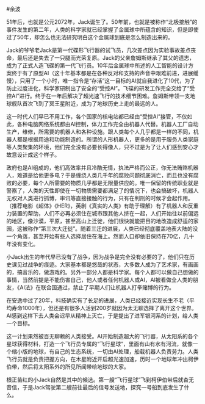 #余波

51年后，也就是公元2072年，Jack诞生了。50年前，也就是被称作“北极接触”的事件发生的第二年，人类的科学家就已经掌握了金属球中所蕴含的知识，但是即使过了50年，却怎么也无法研究明白这个金属球到底是怎么制造出来的。

Jack的爷爷老Jack是第一代碟形飞行器的试飞员，几次差点因为实验事故差点丧命，最后还是失去了一只腿而光荣复原。Jack的父亲詹姆斯继承了其父的遗志，成为了正式人造飞碟的第一代飞行员。10年后金属球中所述的人工智能的设计方案终于有了原型AI（这十年基本都是在各种反对和支持的声音中艰难前进，进展缓慢），只用了一个小时，唯一指令是“存活”这一目标的AI就自我进化了10代，为了防止过度进化，科学家研制出了安全的“受控AI”。飞碟的研发工作完全交给了“受控AI”进行。终于在一年后解决了超光速飞行的技术细节困难。詹姆斯带领一支地球舰队首次飞到了冥王星附近，成为了地球历史上走的最远的人。

这一时代人们早已不用工作，各个国家的核电站都已经由“受控AI”接管，不仅如此，各种电脑网络系统都由AI控制，体力工作完全由机器人代替。机器人工厂自动生产，维修，所需要的机器人和各种设施。跟人类每个人几乎都是一样的不同，机器人都是根据用途和功能制造的。所谓的人形机器人，更多的是用于服务人类家庭等人类聚集的环境，他们完全没有必要长得像人，只不过是为了让人们感到安心才故意设计成这个样子。

政府也是AI组成的，他们高效率并且冷酷无情，执法严格而公正，你无法贿赂机器人，难道是给他更多电？于是缠绕人类几千年的腐败问题彻底消亡，而且也没有腐败的必要，每个人所需要的物质几乎都是无限量供应的。唯一保留的传统职业就是警察了，人类的天性即使在一切物质需要都满足了的情况下，也会搞破坏，机器人无权对人类进行抓博，审讯等直接接触的行为，只有在判刑的时候才会起作用。（推荐电影《超体》《HER》，英剧《真实的人类》有助于理解）有了机器人和反重力装置的帮助，人们不必再必须住在城市跟其他人挤在一起，人们开始往以前偏远的地区，像沙漠，平原，甚至高山上迁徙，他们很快就能把目的地改造成舒适的家园，这被称作“第三次大迁徙”。随着三迁的进展，人类已经彻底覆盖地表大陆的没一个角落，甚至开始有些人选择居住在海上。然而人口却依旧保持在70亿，几十年没有变化。

小Jack出生的年代早已没有了战争，因为战争是完全没有必要的了，他们只在历史课见过战争的痕迹。大家基本都是悠哉的状态，大多数人成为了艺术家，有画画的，搞音乐的，做游戏的。另外一部分人都是科学家。每个人都可以做自己想做的事情，当然前提是不能伤害自己，他人或者任何机器人或AI，AI被看做全人类的朋友，《AI法》在联合国通过，禁止了早期人们让机器人打拳赌博的行为。

在安逸中过了20年，科技确实有了长足的进展，人类已经接近实现长生不老（平均寿命1000年），但还是有很多人活到200岁就因为太无聊选择了离开这个世界。AI感到这样下去人类会迟早从精神上灭亡，于是提出了进军银河系的计划，给人类一个目标。

这一计划果然被百无聊赖的人类接受。AI开始制造超大的飞行器，从太阳系的各个星球获得材料，打造一个飞行员专属的“飞行星球”，里面有山有水有河流，就像一个缩小版的地球，有自己的生态系统，一切由AI处理，船载机器人负责劳力。人类飞行员就是负责把握方向，在木星附近开启超光速加速，历时一个地球年冲出柯伊伯带，然后将太阳系外的所见所闻带给地球的大家。

根正苗红的小Jack自然是其中的候选。第一艘“飞行星球”飞到柯伊伯带后就杳无音信，于是Jack驾驶第二艘前往最后的信号发送地，探究一号船到底发生了什么。
